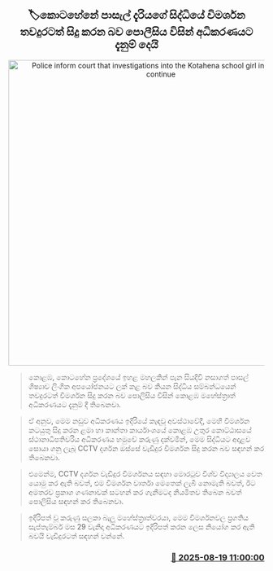 <p align='center'><b><h2 align='center' title='Police inform court that investigations into the Kotahena school girl incident will continue'>🏷කොටහේනේ පාසැල් දැරියගේ සිද්ධියේ විමර්ශන තවදුරටත් සිදු කරන බව පොලීසිය විසින් අධිකරණයට දැනුම් දෙයි</h2></b></p>
<p align='center'><img src='https://helakuru.sgp1.cdn.digitaloceanspaces.com/esana/images/lib/court-2.jpg' width='600' alt='Police inform court that investigations into the Kotahena school girl incident will continue'></p>

> කොළඹ, කොටහේන ප්‍රදේශයේ ඉහළ මහලකින් පැන සියදිවි නසාගත් පාසල් ශිෂ්‍යාව ලිංගික අපයෝජනයට ලක් කළ බව කියන සිද්ධිය සම්බන්ධයෙන් තවදුරටත් විමර්ශන සිදු කරන බව පොලිසිය විසින් කොළඹ මහේස්ත්‍රාත් අධිකරණයට දැනුම් දී තිබෙනවා.

> ඒ අනුව, මෙම නඩුව අධිකරණය ඉදිරියේ කැඳවූ අවස්ථාවේදී, මෙහි විමර්ශන කටයුතු සිදු කරන ළමා හා කාන්තා කාර්යාංශයේ කොළඹ උතුර කොට්ඨාසයේ ස්ථානාධිපතිවරිය අධිකරණය හමුවේ කරුණු දක්වමින්, මෙම සිද්ධියට අදාළව සොයා ගනු ලැබූ CCTV දර්ශන ඔස්සේ වැඩිදුර විමර්ශන සිදු කරන බව සඳහන් කර තිබෙනවා.

> එමෙන්ම, CCTV දර්ශන වැඩිදුර විමර්ශනය සඳහා මොරටුව විශ්ව විද්‍යාලය වෙත යොමු කර ඇති බවත්, එම විමර්ශන වාර්තා මෙතෙක් ලැබී නොමැති බවත්, ඊට අමතරව ප්‍රකාශ ගණනාවක් සටහන් කර ගැනීමටද නියමිතව තිබෙන බවත් පොලිසිය සඳහන් කර තිබෙනවා.

> ඉදිරිපත් වූ කරුණු සලකා බැලූ මහේස්ත්‍රාත්වරයා, මෙම විමර්ශනවල ප්‍රගතිය සැප්තැම්බර් මස 29 වැනිදා අධිකරණයට ඉදිරිපත් කරන ලෙස නියෝග කර ඇති බවයි වැඩිදුරටත් සඳහන් වන්නේ.



<h3 align='right'><a href='https://www.helakuru.lk/esana/p/112813/'>📅 2025-08-19 11:00:00</a></h3>
